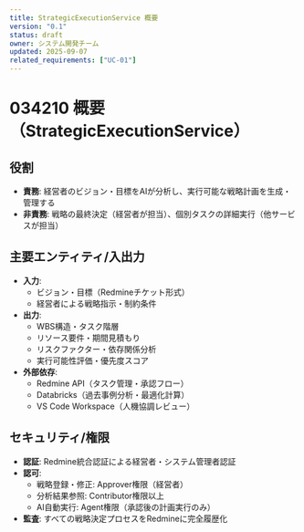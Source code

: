 ```yaml
---
title: StrategicExecutionService 概要
version: "0.1"
status: draft
owner: システム開発チーム
updated: 2025-09-07
related_requirements: ["UC-01"]
---
```


# 034210 概要（StrategicExecutionService）

## 役割
- **責務**: 経営者のビジョン・目標をAIが分析し、実行可能な戦略計画を生成・管理する
- **非責務**: 戦略の最終決定（経営者が担当）、個別タスクの詳細実行（他サービスが担当）

## 主要エンティティ/入出力
- **入力**: 
  - ビジョン・目標（Redmineチケット形式）
  - 経営者による戦略指示・制約条件
- **出力**: 
  - WBS構造・タスク階層
  - リソース要件・期間見積もり
  - リスクファクター・依存関係分析
  - 実行可能性評価・優先度スコア
- **外部依存**: 
  - Redmine API（タスク管理・承認フロー）
  - Databricks（過去事例分析・最適化計算）
  - VS Code Workspace（人機協調レビュー）

## セキュリティ/権限
- **認証**: Redmine統合認証による経営者・システム管理者認証
- **認可**: 
  - 戦略登録・修正: Approver権限（経営者）
  - 分析結果参照: Contributor権限以上
  - AI自動実行: Agent権限（承認後の計画実行のみ）
- **監査**: すべての戦略決定プロセスをRedmineに完全履歴化
